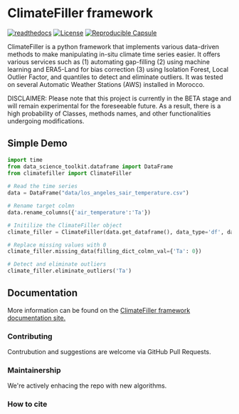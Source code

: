 # ClimateFiller framework

[![readthedocs](https://img.shields.io/badge/docs-latest-brightgreen.svg?style=flat)](https://climatefiller.readthedocs.io/)
[![License](https://img.shields.io/badge/license-MIT-blue.svg)](https://opensource.org/licenses/MIT)
[![Reproducible Capsule](https://img.shields.io/static/v1?label=&message=code+ocean&color=blue)](https://codeocean.com/capsule/1309232/tree)
 
ClimateFiller is a python framework that implements various data-driven methods to make manipulating in-situ climate time series easier. It offers various services such as (1) automating gap-filling (2) using machine learning and ERA5-Land for bias correction (3) using Isolation Forest, Local Outlier Factor, and quantiles to detect and eliminate outliers. It was tested on several Automatic Weather Stations (AWS) installed in Morocco.

DISCLAIMER:
Please note that this project is currently in the BETA stage and will remain experimental for the foreseeable future. As a result, there is a high probability of Classes, methods names, and other functionalities undergoing modifications.

## Simple Demo

```python
import time
from data_science_toolkit.dataframe import DataFrame
from climatefiller import ClimateFiller
    
# Read the time series 
data = DataFrame("data/los_angeles_sair_temperature.csv")

# Rename target colmn 
data.rename_columns({'air_temperature':'Ta'})

# Initilize the ClimateFiller object
climate_filler = ClimateFiller(data.get_dataframe(), data_type='df', datetime_column_name='datetime')

# Replace missing values with 0
climate_filler.missing_data(filling_dict_colmn_val={'Ta': 0})

# Detect and eliminate outliers
climate_filler.eliminate_outliers('Ta')
```


## Documentation

More information can be found on the [ClimateFiller framework documentation site.](https://data-science-toolkit.readthedocs.io)

### Contributing

Contrubution and suggestions are welcome via GitHub Pull Requests.

### Maintainership

We're actively enhacing the repo with new algorithms.

### How to cite

